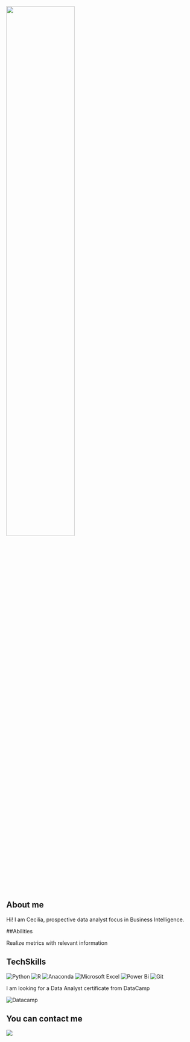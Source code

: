 <img src='https://github.com/CecyDuarte/CecyDuarte/blob/main/Banner%20Github.png' height="60%">

## About me

Hi! I am Cecilia, prospective data analyst focus in Business Intelligence. 

##Abilities

Realize metrics with relevant information

## TechSkills
![Python](https://img.shields.io/badge/python-3670A0?style=for-the-badge&logo=python&logoColor=ffdd54)
![R](https://img.shields.io/badge/r-%23276DC3.svg?style=for-the-badge&logo=r&logoColor=white)
![Anaconda](https://img.shields.io/badge/Anaconda-%2344A833.svg?style=for-the-badge&logo=anaconda&logoColor=white)
![Microsoft Excel](https://img.shields.io/badge/Microsoft_Excel-217346?style=for-the-badge&logo=microsoft-excel&logoColor=white)
![Power Bi](https://img.shields.io/badge/power_bi-F2C811?style=for-the-badge&logo=powerbi&logoColor=black)
![Git](https://img.shields.io/badge/git-%23F05033.svg?style=for-the-badge&logo=git&logoColor=white)

I am looking for a Data Analyst certificate from DataCamp

![Datacamp](https://img.shields.io/badge/Datacamp-05192D?style=for-the-badge&logo=datacamp&logoColor=03E860)

## You can contact me
[<img src='https://img.shields.io/badge/linkedin-%230077B5.svg?style=for-the-badge&logo=linkedin&logoColor=white'>](https://www.linkedin.com/in/cecilia-v-a4ba29a8/)

